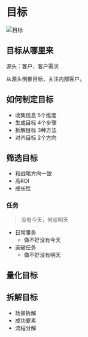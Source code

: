 # 目标
![目标](https://plus.unsplash.com/premium_photo-1682309772037-8da49abb2b84?q=80&w=3912&auto=format&fit=crop&ixlib=rb-4.0.3&ixid=M3wxMjA3fDB8MHxwaG90by1wYWdlfHx8fGVufDB8fHx8fA%3D%3D)
## 目标从哪里来

源头：客户、客户需求

从源头倒推目标，关注内部客户。

## 如何制定目标

- 收集信息 5个维度
- 生成目标 4个步骤
- 拆解目标 3种方法
- 对齐目标 2个方向

## 筛选目标

- 和战略方向一致
- 高ROI
- 成长性

### 任务
> 没有今天，何谈明天
- 日常事务 
   - 做不好没有今天
- 突破任务 
   - 做不好没有明天

## 量化目标

## 拆解目标

- 场景拆解
- 成功要素
- 流程分解
